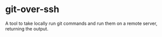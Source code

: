 # git-over-ssh
A tool to take locally run git commands and run them on a remote server, returning the output.
